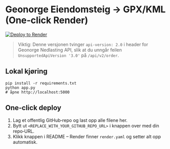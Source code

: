# Geonorge Eiendomsteig → GPX/KML (One‑click Render)

[![Deploy to Render](https://render.com/images/deploy-to-render-button.svg)](https://render.com/deploy?repo=https://github.com/sondrestormo/Geonorge-gpx)

> Viktig: Denne versjonen tvinger `api-version: 2.0` i header for Geonorge Nedlasting API,
> slik at du unngår feilen `UnsupportedApiVersion '3.0'` på `/api/v2/order`.

## Lokal kjøring
```
pip install -r requirements.txt
python app.py
# åpne http://localhost:5000
```

## One‑click deploy
1. Lag et offentlig GitHub‑repo og last opp alle filene her.
2. Bytt ut `<REPLACE_WITH_YOUR_GITHUB_REPO_URL>` i knappen over med din repo‑URL.
3. Klikk knappen i README – Render finner `render.yaml` og setter alt opp automatisk.
